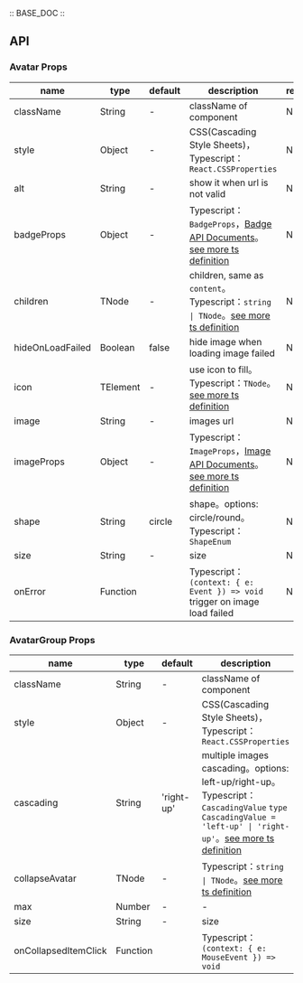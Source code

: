 :: BASE_DOC ::

## API

### Avatar Props

name | type | default | description | required
-- | -- | -- | -- | --
className | String | - | className of component | N
style | Object | - | CSS(Cascading Style Sheets)，Typescript：`React.CSSProperties` | N
alt | String | - | show it when url is not valid | N
badgeProps | Object | - | Typescript：`BadgeProps`，[Badge API Documents](./badge?tab=api)。[see more ts definition](https://github.com/Tencent/tdesign-mobile-react/tree/develop/src/avatar/type.ts) | N
children | TNode | - | children, same as `content`。Typescript：`string \| TNode`。[see more ts definition](https://github.com/Tencent/tdesign-mobile-react/blob/develop/src/common.ts) | N
hideOnLoadFailed | Boolean | false | hide image when loading image failed | N
icon | TElement | - | use icon to fill。Typescript：`TNode`。[see more ts definition](https://github.com/Tencent/tdesign-mobile-react/blob/develop/src/common.ts) | N
image | String | - | images url | N
imageProps | Object | - | Typescript：`ImageProps`，[Image API Documents](./image?tab=api)。[see more ts definition](https://github.com/Tencent/tdesign-mobile-react/tree/develop/src/avatar/type.ts) | N
shape | String | circle | shape。options: circle/round。Typescript：`ShapeEnum` | N
size | String | - | size | N
onError | Function |  | Typescript：`(context: { e: Event }) => void`<br/>trigger on image load failed | N


### AvatarGroup Props

name | type | default | description | required
-- | -- | -- | -- | --
className | String | - | className of component | N
style | Object | - | CSS(Cascading Style Sheets)，Typescript：`React.CSSProperties` | N
cascading | String | 'right-up' | multiple images cascading。options: left-up/right-up。Typescript：`CascadingValue` `type CascadingValue = 'left-up' \| 'right-up'`。[see more ts definition](https://github.com/Tencent/tdesign-mobile-react/tree/develop/src/avatar/type.ts) | N
collapseAvatar | TNode | - | Typescript：`string \| TNode`。[see more ts definition](https://github.com/Tencent/tdesign-mobile-react/blob/develop/src/common.ts) | N
max | Number | - | \- | N
size | String | - | size | N
onCollapsedItemClick | Function |  | Typescript：`(context: { e: MouseEvent }) => void`<br/> | N
